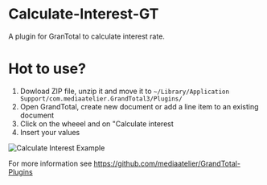 # Calculate-Interest-GT
A plugin for GranTotal to calculate interest rate.

# Hot to use?
1. Dowload ZIP file, unzip it and move it to <code>~/Library/Application Support/com.mediaatelier.GrandTotal3/Plugins/</code>
2. Open GrandTotal, create new document or add a line item to an existing document
3. Click on the wheeel and on "Calculate interest
4. Insert your values

![Calculate Interest Example](https://user-images.githubusercontent.com/15175599/151964055-1131d833-047b-443d-99f0-422e2fb42885.png)




For more information see https://github.com/mediaatelier/GrandTotal-Plugins

